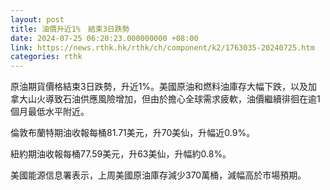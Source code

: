 ```yaml
---
layout: post
title: 油價升近1%　結束3日跌勢
date: 2024-07-25 06:20:23.000000000 +08:00
link: https://news.rthk.hk/rthk/ch/component/k2/1763035-20240725.htm
categories: rthk
---
```


原油期貨價格結束3日跌勢，升近1%。美國原油和燃料油庫存大幅下跌，以及加拿大山火導致石油供應風險增加，但由於擔心全球需求疲軟，油價繼續徘徊在逾1個月最低水平附近。

倫敦布蘭特期油收報每桶81.71美元，升70美仙，升幅近0.9%。

紐約期油收報每桶77.59美元，升63美仙，升幅約0.8%。

美國能源信息署表示，上周美國原油庫存減少370萬桶，減幅高於市場預期。
